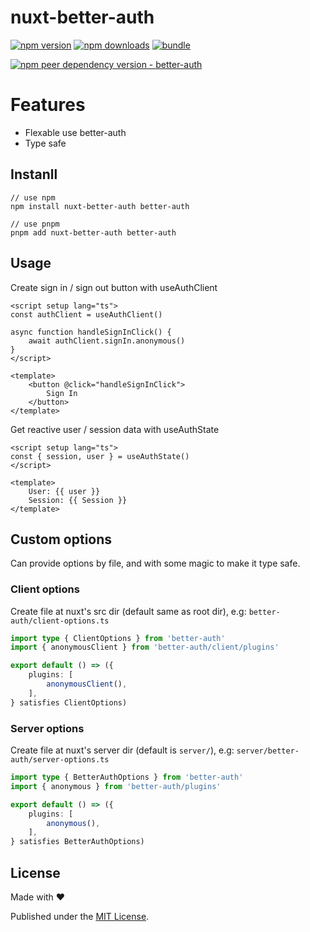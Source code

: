 # nuxt-better-auth

[![npm version][npm-version-src]][npm-version-href]
[![npm downloads][npm-downloads-src]][npm-downloads-href]
[![bundle][bundle-src]][bundle-href]
<!-- [![coverage][coverage-src]][coverage-href] -->

[![npm peer dependency version - better-auth][peer-deps-better-auth-src]][peer-deps-better-auth-href]

# Features

- Flexable use better-auth
- Type safe

## Instanll

```shell
// use npm
npm install nuxt-better-auth better-auth

// use pnpm
pnpm add nuxt-better-auth better-auth
```

## Usage

Create sign in / sign out button with useAuthClient

```vue
<script setup lang="ts">
const authClient = useAuthClient()

async function handleSignInClick() {
	await authClient.signIn.anonymous()
}
</script>

<template>
	<button @click="handleSignInClick">
		Sign In
	</button>
</template>
```

Get reactive user / session data with useAuthState

```vue
<script setup lang="ts">
const { session, user } = useAuthState()
</script>

<template>
	User: {{ user }}
	Session: {{ Session }}
</template>
```

## Custom options

Can provide options by file, and with some magic to make it type safe.

### Client options

Create file at nuxt's src dir (default same as root dir), e.g: `better-auth/client-options.ts`

```typescript
import type { ClientOptions } from 'better-auth'
import { anonymousClient } from 'better-auth/client/plugins'

export default () => ({
	plugins: [
		anonymousClient(),
	],
} satisfies ClientOptions)
```

### Server options

Create file at nuxt's server dir (default is `server/`), e.g: `server/better-auth/server-options.ts`

```typescript
import type { BetterAuthOptions } from 'better-auth'
import { anonymous } from 'better-auth/plugins'

export default () => ({
	plugins: [
		anonymous(),
	],
} satisfies BetterAuthOptions)
```

## License

Made with ❤️

Published under the [MIT License](https://github.com/aa900031/nuxt-better-auth/blob/main/LICENSE).

<!-- Link Resources -->

[npm-version-src]: https://img.shields.io/npm/v/nuxt-better-auth?style=flat&colorA=18181B&colorB=F0DB4F
[npm-version-href]: https://npmjs.com/package/nuxt-better-auth
[npm-downloads-src]: https://img.shields.io/npm/dm/nuxt-better-auth?style=flat&colorA=18181B&colorB=F0DB4F
[npm-downloads-href]: https://npmjs.com/package/nuxt-better-auth
[bundle-src]: https://img.shields.io/bundlephobia/minzip/nuxt-better-auth?style=flat&colorA=18181B&colorB=F0DB4F
[bundle-href]: https://bundlephobia.com/result?p=nuxt-better-auth
[coverage-src]: https://img.shields.io/codecov/c/gh/aa900031/nuxt-better-auth?logo=codecov&style=flat&colorA=18181B&colorB=F0DB4F
[coverage-href]: https://codecov.io/gh/aa900031/nuxt-better-auth
[peer-deps-better-auth-src]: https://img.shields.io/npm/dependency-version/nuxt-better-auth/peer/better-auth?style=flat&colorA=18181B&colorB=F0DB4F
[peer-deps-better-auth-href]: https://www.npmjs.com/package/better-auth
